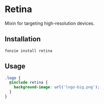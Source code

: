 # Retina

Mixin for targeting high-resolution devices.

## Installation

```
fonzie install retina
```

## Usage

```scss
.logo {
  @include retina {
    background-image: url('logo-big.png');
  }
}
```